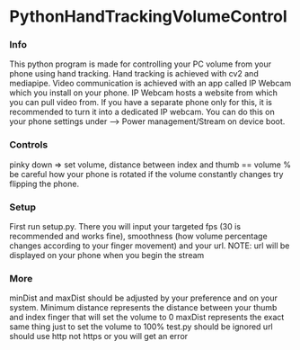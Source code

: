 # PythonHandTrackingVolumeControl 

### Info
This python program is made for controlling your PC volume from your phone using hand tracking.
Hand tracking is achieved with cv2 and mediapipe.
Video communication is achieved with an app called IP Webcam which you install on your phone. IP Webcam hosts a website from which you can pull video from.
If you have a separate phone only for this, it is recommended to turn it into a dedicated IP webcam. You can do this on your phone settings
under --> Power management/Stream on device boot.
### Controls
pinky down => set volume, 
distance between index and thumb == volume % 
be careful how your phone is rotated if the volume constantly changes try flipping the phone.
### Setup
First run setup.py. There you will input your targeted fps (30 is recommended and works fine), smoothness (how volume percentage changes according to your finger movement) and your url.
NOTE: url will be displayed on your phone when you begin the stream
### More
minDist and maxDist should be adjusted by your preference and on your system. Minimum distance represents the distance between your thumb and index finger that will set the volume to 0 
maxDist represents the exact same thing just to set the volume to 100%
test.py should be ignored
url should use http not https or you will get an error
